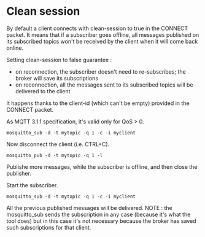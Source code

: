 # Clean session

By default a client connects with clean-session to true in the CONNECT packet.
It means that if a subscriber goes offline, all messages published on its subscribed topics won't be received by the client when it will come back online.

Setting clean-session to false guarantee :

* on reconnection, the subscriber doesn't need to re-subscribes; the broker will save its subscriptions
* on reconnection, all the messages sent to its subscribed topics will be delivered to the client

It happens thanks to the client-id (which can't be empty) provided in the CONNECT packet.

As MQTT 3.1.1 specification, it's valid only for QoS > 0.

```
mosquitto_sub -d -t mytopic -q 1 -c -i myclient
```

Now disconnect the client (i.e. CTRL+C).

```
mosquitto_pub -d -t mytopic -q 1 -l
```

Publishe more messages, while the subscriber is offline, and then close the publisher.

Start the subscriber.

```
mosquitto_sub -d -t mytopic -q 1 -c -i myclient
```

All the previous published messages will be delivered.
NOTE : the mosquitto_sub sends the subscription in any case (because it's what the tool does) but in this case it's not necessary because the broker has saved such subscriptions for that client.